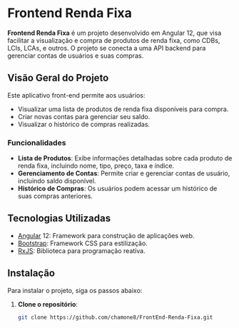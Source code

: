 # Frontend Renda Fixa

**Frontend Renda Fixa** é um projeto desenvolvido em Angular 12, que visa facilitar a visualização e compra de produtos de renda fixa, como CDBs, LCIs, LCAs, e outros. O projeto se conecta a uma API backend para gerenciar contas de usuários e suas compras.

## Visão Geral do Projeto

Este aplicativo front-end permite aos usuários:
- Visualizar uma lista de produtos de renda fixa disponíveis para compra.
- Criar novas contas para gerenciar seu saldo.
- Visualizar o histórico de compras realizadas.

### Funcionalidades

- **Lista de Produtos**: Exibe informações detalhadas sobre cada produto de renda fixa, incluindo nome, tipo, preço, taxa e índice.
- **Gerenciamento de Contas**: Permite criar e gerenciar contas de usuário, incluindo saldo disponível.
- **Histórico de Compras**: Os usuários podem acessar um histórico de suas compras anteriores.

## Tecnologias Utilizadas

- [Angular](https://angular.io/) 12: Framework para construção de aplicações web.
- [Bootstrap](https://getbootstrap.com/): Framework CSS para estilização.
- [RxJS](https://rxjs.dev/): Biblioteca para programação reativa.

## Instalação

Para instalar o projeto, siga os passos abaixo:

1. **Clone o repositório**:
   ```bash
   git clone https://github.com/chamone8/FrontEnd-Renda-Fixa.git
